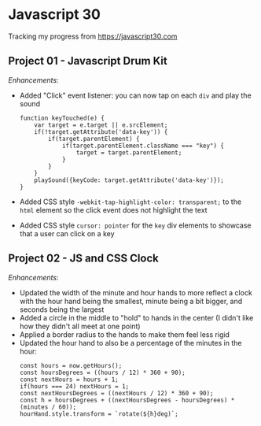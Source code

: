 # Javascript 30

Tracking my progress from https://javascript30.com

## Project 01 - Javascript Drum Kit

*Enhancements*:
- Added "Click" event listener: you can now tap on each `div` and play the sound
    ```
    function keyTouched(e) {
        var target = e.target || e.srcElement;
        if(!target.getAttribute('data-key')) {
            if(target.parentElement) {
                if(target.parentElement.className === "key") {
                    target = target.parentElement;
                }
            }
        }
        playSound({keyCode: target.getAttribute('data-key')});
    }
    ```

- Added CSS style `-webkit-tap-highlight-color: transparent;` to the `html` element so the click event does not highlight the text
- Added CSS style `cursor: pointer` for the `key` div elements to showcase that a user can click on a key

## Project 02 - JS and CSS Clock

*Enhancements*:
- Updated the width of the minute and hour hands to more reflect a clock with the hour hand being the smallest, minute being a bit bigger, and seconds being the largest
- Added a circle in the middle to "hold" to hands in the center (I didn't like how they didn't all meet at one point)
- Applied a border radius to the hands to make them feel less rigid
- Updated the hour hand to also be a percentage of the minutes in the hour:
  ```
  const hours = now.getHours();
  const hoursDegrees = ((hours / 12) * 360 + 90);
  const nextHours = hours + 1;
  if(hours === 24) nextHours = 1;
  const nextHoursDegrees = ((nextHours / 12) * 360 + 90);
  const h = hoursDegrees + ((nextHoursDegrees - hoursDegrees) * (minutes / 60));
  hourHand.style.transform = `rotate(${h}deg)`;
  ```
